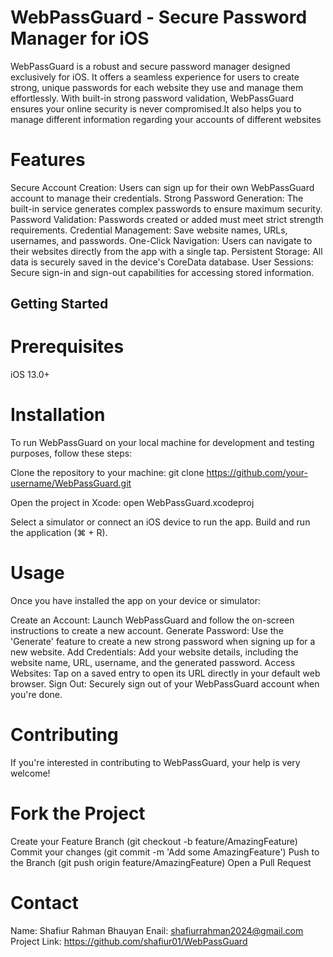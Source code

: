 # WebPassGuard - Secure Password Manager for iOS
WebPassGuard is a robust and secure password manager designed exclusively for iOS. It offers a seamless experience for users to create strong, unique passwords for each website they use and manage them effortlessly. With built-in strong password validation, WebPassGuard ensures your online security is never compromised.It also helps you to manage different information regarding your accounts of different websites

# Features
Secure Account Creation: Users can sign up for their own WebPassGuard account to manage their credentials.
Strong Password Generation: The built-in service generates complex passwords to ensure maximum security.
Password Validation: Passwords created or added must meet strict strength requirements.
Credential Management: Save website names, URLs, usernames, and passwords.
One-Click Navigation: Users can navigate to their websites directly from the app with a single tap.
Persistent Storage: All data is securely saved in the device's CoreData database.
User Sessions: Secure sign-in and sign-out capabilities for accessing stored information.

## Getting Started
# Prerequisites
iOS 13.0+

# Installation
To run WebPassGuard on your local machine for development and testing purposes, follow these steps:

Clone the repository to your machine:
git clone https://github.com/your-username/WebPassGuard.git

Open the project in Xcode:
open WebPassGuard.xcodeproj

Select a simulator or connect an iOS device to run the app.
Build and run the application (⌘ + R).

# Usage
Once you have installed the app on your device or simulator:

Create an Account: Launch WebPassGuard and follow the on-screen instructions to create a new account.
Generate Password: Use the 'Generate' feature to create a new strong password when signing up for a new website.
Add Credentials: Add your website details, including the website name, URL, username, and the generated password.
Access Websites: Tap on a saved entry to open its URL directly in your default web browser.
Sign Out: Securely sign out of your WebPassGuard account when you're done.

# Contributing
If you're interested in contributing to WebPassGuard, your help is very welcome!

# Fork the Project
Create your Feature Branch (git checkout -b feature/AmazingFeature)
Commit your changes (git commit -m 'Add some AmazingFeature')
Push to the Branch (git push origin feature/AmazingFeature)
Open a Pull Request


# Contact
Name: Shafiur Rahman Bhauyan
Enail: shafiurrahman2024@gmail.com
Project Link: https://github.com/shafiur01/WebPassGuard
